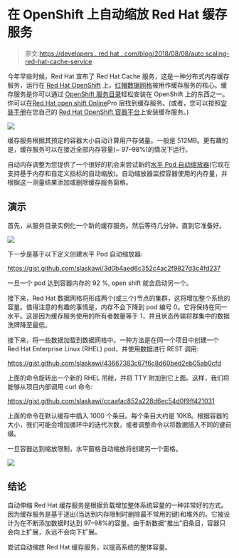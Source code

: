 # 在 OpenShift 上自动缩放 Red Hat 缓存服务

> 原文:[https://developers . red hat . com/blog/2018/08/08/auto scaling-red-hat-cache-service](https://developers.redhat.com/blog/2018/08/08/autoscaling-red-hat-cache-service)

今年早些时候，Red Hat 宣布了 Red Hat Cache 服务，这是一种分布式内存缓存服务，运行在 [Red Hat OpenShift](https://www.openshift.com/) 上。[红帽数据网格](https://developers.redhat.com/products/datagrid/overview/)被用作缓存服务的核心。缓存服务是你可以通过 [OpenShift 服务目录](https://blog.openshift.com/whats-new-in-openshift-3-7-service-catalog-and-brokers/)轻松安装在 OpenShift 上的东西之一。你可以在[Red Hat open shift Online](https://www.openshift.com/products/online/)Pro 层找到缓存服务。(或者，您可以按照[安装手册](https://github.com/jboss-container-images/datagrid-7-image/blob/datagrid-services-dev/documentation/cache-service.asciidoc#installing-red-hat-cache-service-into-service-catalog)在您自己的 [Red Hat OpenShift 容器平台](https://developers.redhat.com/products/openshift/overview/)上安装缓存服务。)

![](../Images/f4b74a85dbd768490334f082299e7c13.png)

缓存服务根据其预定的容器大小自动计算用户存储量。一般是 512MB。更有趣的是，缓存服务可以在接近全部内存容量(~ 97–98%)的情况下运行。

自动内存调整为您提供了一个很好的机会来尝试新的[水平 Pod 自动缩放器](https://docs.openshift.com/container-platform/3.9/dev_guide/pod_autoscaling.html)(它现在支持基于内存和自定义指标的自动缩放)。自动缩放器监控容器使用的内存量，并根据这一测量结果添加或删除缓存服务窗格。

## 演示

首先，从服务目录实例化一个新的缓存服务。然后等待几分钟，直到它准备好。

![](../Images/373bf0188a95e1e7572636d1b01aec56.png)

下一步是基于以下定义创建水平 Pod 自动缩放器:

https://gist.github.com/slaskawi/3d0b4aed6c352c4ac2f9827d3c4fd237

一旦一个 pod 达到容器内存的 92 %, open shift 就会启动另一个。

接下来，Red Hat 数据网格将形成两个(或三个)节点的集群，这将增加整个系统的容量。值得注意的有趣的事情是，内存不会下降到 pod 编号 0。它将保持在同一水平。这是因为缓存服务使用的所有者数量等于 1，并且状态传输将群集中的数据洗牌降至最低。

接下来，将一些数据加载到数据网格中。一种方法是在同一个项目中创建一个 Red Hat Enterprise Linux (RHEL) pod，并使用数据进行 REST 调用:

https://gist.github.com/slaskawi/43667383c67f6c8d60bed2eb05ab0cfd

上面的命令旋转出一个新的 RHEL 吊舱，并将 TTY 附加到它上面。这样，我们将能够从项目内部调用 curl 命令:

https://gist.github.com/slaskawi/ccaafac852a228d6ec54d0f9ff421031

上面的命令在默认缓存中插入 1000 个条目。每个条目大约是 10KB。根据容器的大小，我们可能会增加循环中的迭代次数，或者调整命令以将数据插入不同的键前缀。

一旦容器达到缩放限制，水平窗格自动缩放将创建另一个窗格。

![](../Images/5de68a646d6647f20022e23c7636bd65.png)

## 结论

自动伸缩 Red Hat 缓存服务是根据负载增加整体系统容量的一种非常好的方式。因为缓存服务是基于逐出(当达到内存限制时删除最不常用的键)和堆外的。它被设计为在不断添加数据时达到 97–98%的容量。由于新数据“推出”旧条目，容器只会向上扩展，永远不会向下扩展。

尝试自动缩放 Red Hat 缓存服务，以提高系统的整体容量。